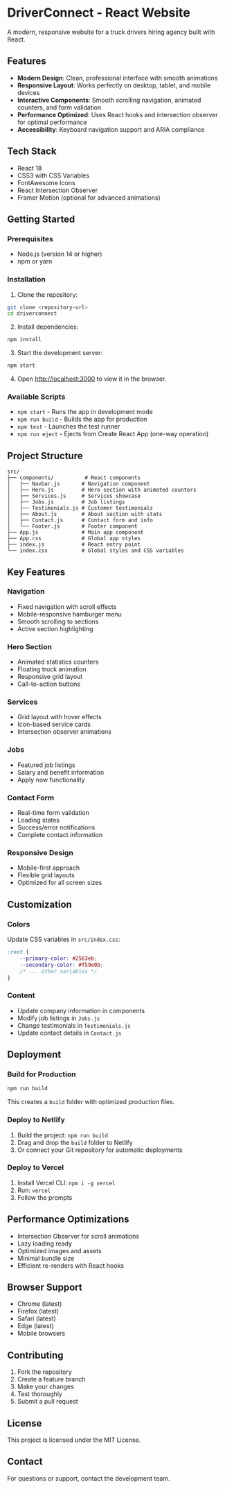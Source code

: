 # DriverConnect - React Website

A modern, responsive website for a truck drivers hiring agency built with React.

## Features

- **Modern Design**: Clean, professional interface with smooth animations
- **Responsive Layout**: Works perfectly on desktop, tablet, and mobile devices
- **Interactive Components**: Smooth scrolling navigation, animated counters, and form validation
- **Performance Optimized**: Uses React hooks and intersection observer for optimal performance
- **Accessibility**: Keyboard navigation support and ARIA compliance

## Tech Stack

- React 18
- CSS3 with CSS Variables
- FontAwesome Icons
- React Intersection Observer
- Framer Motion (optional for advanced animations)

## Getting Started

### Prerequisites

- Node.js (version 14 or higher)
- npm or yarn

### Installation

1. Clone the repository:
```bash
git clone <repository-url>
cd driverconnect
```

2. Install dependencies:
```bash
npm install
```

3. Start the development server:
```bash
npm start
```

4. Open [http://localhost:3000](http://localhost:3000) to view it in the browser.

### Available Scripts

- `npm start` - Runs the app in development mode
- `npm run build` - Builds the app for production
- `npm test` - Launches the test runner
- `npm run eject` - Ejects from Create React App (one-way operation)

## Project Structure

```
src/
├── components/          # React components
│   ├── Navbar.js       # Navigation component
│   ├── Hero.js         # Hero section with animated counters
│   ├── Services.js     # Services showcase
│   ├── Jobs.js         # Job listings
│   ├── Testimonials.js # Customer testimonials
│   ├── About.js        # About section with stats
│   ├── Contact.js      # Contact form and info
│   └── Footer.js       # Footer component
├── App.js              # Main app component
├── App.css             # Global app styles
├── index.js            # React entry point
└── index.css           # Global styles and CSS variables
```

## Key Features

### Navigation
- Fixed navigation with scroll effects
- Mobile-responsive hamburger menu
- Smooth scrolling to sections
- Active section highlighting

### Hero Section
- Animated statistics counters
- Floating truck animation
- Responsive grid layout
- Call-to-action buttons

### Services
- Grid layout with hover effects
- Icon-based service cards
- Intersection observer animations

### Jobs
- Featured job listings
- Salary and benefit information
- Apply now functionality

### Contact Form
- Real-time form validation
- Loading states
- Success/error notifications
- Complete contact information

### Responsive Design
- Mobile-first approach
- Flexible grid layouts
- Optimized for all screen sizes

## Customization

### Colors
Update CSS variables in `src/index.css`:
```css
:root {
    --primary-color: #2563eb;
    --secondary-color: #f59e0b;
    /* ... other variables */
}
```

### Content
- Update company information in components
- Modify job listings in `Jobs.js`
- Change testimonials in `Testimonials.js`
- Update contact details in `Contact.js`

## Deployment

### Build for Production
```bash
npm run build
```

This creates a `build` folder with optimized production files.

### Deploy to Netlify
1. Build the project: `npm run build`
2. Drag and drop the `build` folder to Netlify
3. Or connect your Git repository for automatic deployments

### Deploy to Vercel
1. Install Vercel CLI: `npm i -g vercel`
2. Run: `vercel`
3. Follow the prompts

## Performance Optimizations

- Intersection Observer for scroll animations
- Lazy loading ready
- Optimized images and assets
- Minimal bundle size
- Efficient re-renders with React hooks

## Browser Support

- Chrome (latest)
- Firefox (latest)
- Safari (latest)
- Edge (latest)
- Mobile browsers

## Contributing

1. Fork the repository
2. Create a feature branch
3. Make your changes
4. Test thoroughly
5. Submit a pull request

## License

This project is licensed under the MIT License.

## Contact

For questions or support, contact the development team.
